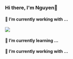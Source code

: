 ### Hi there, I'm Nguyen👋


<h4>🔭  I’m currently working with ...</h4>
    <img src="https://camo.githubusercontent.com/c839570bc71901106b11b8411d9277a6a8356a9431e4a16d6c26db82caab7d62/68747470733a2f2f696d672e736869656c64732e696f2f62616467652f4d6f6e676f44422d2532333465613934622e7376673f7374796c653d666f722d7468652d6261646765266c6f676f3d6d6f6e676f6462266c6f676f436f6c6f723d7768697465"/>
    
<h4>🌱 I’m currently learning ...</h4>


<h4>🔭  I’m currently working with ...</h4>



